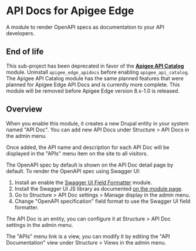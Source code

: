 # API Docs for Apigee Edge

A module to render OpenAPI specs as documentation to your API developers.

## End of life

This sub-project has been deprecated in favor of the __[Apigee API Catalog](https://www.drupal.org/project/apigee_api_catalog)__
module. Uninstall `apigee_edge_apidocs` before enabling `apigee_api_catalog`. The Apigee API Catalog module has the same
planned features that were planned for Apigee Edge API Docs and is currently more complete. This module will be removed
before Apigee Edge version 8.x-1.0 is released.

## Overview

When you enable this module, it creates a new Drupal entity in your system named
"API Doc". You can add new API Docs under Structure > API Docs in the admin menu.

Once added, the API name and description for each API Doc will be displayed in the
"APIs" menu item on the site to all visitors.

The OpenAPI spec by default is shown on the API Doc detail page by default.
To render the OpenAPI spec using Swagger UI:

1. Install an enable the [Swagger UI Field Formatter](https://www.drupal.org/project/swagger_ui_formatter) module.
2. Install the Swagger UI JS library as documented [on the module page](https://www.drupal.org/project/swagger_ui_formatter).
3. Go to Structure > API Doc settings > Manage display in the admin menu.
4. Change "OpenAPI specification" field format to use the Swagger UI field formatter.

The API Doc is an entity, you can configure it at Structure > API Doc settings in the admin
menu.

The "APIs" menu link is a view, you can modify it by editing the "API Documentation" view
under Structure > Views in the admin menu.
